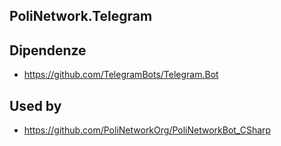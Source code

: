## PoliNetwork.Telegram

## Dipendenze

* https://github.com/TelegramBots/Telegram.Bot

## Used by

* https://github.com/PoliNetworkOrg/PoliNetworkBot_CSharp
